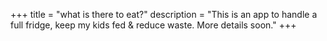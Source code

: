 +++
title = "what is there to eat?"
description = "This is an app to handle a full fridge, keep my kids fed & reduce waste. More details soon."
+++
